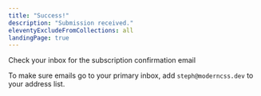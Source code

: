 ```yaml
---
title: "Success!"
description: "Submission received."
eleventyExcludeFromCollections: all
landingPage: true
---
```


<p class="lead color-primary">Check your inbox for the subscription confirmation email</p>

To make sure emails go to your primary inbox, add `steph@moderncss.dev` to your address list.
